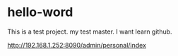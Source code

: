 # hello-word
This is a test project.
my test master.
I want learn github.

http://192.168.1.252:8090/admin/personal/index
